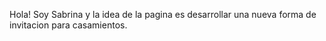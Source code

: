 Hola! Soy Sabrina y la idea de la pagina es desarrollar una nueva forma de invitacion para casamientos.